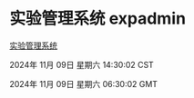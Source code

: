 # 实验管理系统 expadmin
[实验管理系统](http://219.139.199.88:56808/expadmin-782313d2-e1b1-4ea7-932e-3a55e6a1a4d0/)

2024年 11月 09日 星期六 14:30:02 CST

2024年 11月 09日 星期六 06:30:02 GMT
